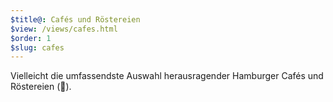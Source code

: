 ```yaml
---
$title@: Cafés und Röstereien
$view: /views/cafes.html
$order: 1
$slug: cafes
---
```


Vielleicht die umfassendste Auswahl herausragender Hamburger Cafés und Röstereien (<span>🌱</span>).
